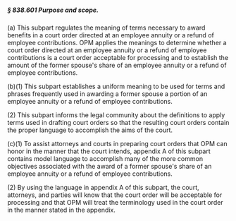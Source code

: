##### § 838.601 Purpose and scope. #####

(a) This subpart regulates the meaning of terms necessary to award benefits in a court order directed at an employee annuity or a refund of employee contributions. OPM applies the meanings to determine whether a court order directed at an employee annuity or a refund of employee contributions is a court order acceptable for processing and to establish the amount of the former spouse's share of an employee annuity or a refund of employee contributions.

(b)(1) This subpart establishes a uniform meaning to be used for terms and phrases frequently used in awarding a former spouse a portion of an employee annuity or a refund of employee contributions.

(2) This subpart informs the legal community about the definitions to apply terms used in drafting court orders so that the resulting court orders contain the proper language to accomplish the aims of the court.

(c)(1) To assist attorneys and courts in preparing court orders that OPM can honor in the manner that the court intends, appendix A of this subpart contains model language to accomplish many of the more common objectives associated with the award of a former spouse's share of an employee annuity or a refund of employee contributions.

(2) By using the language in appendix A of this subpart, the court, attorneys, and parties will know that the court order will be acceptable for processing and that OPM will treat the terminology used in the court order in the manner stated in the appendix.
